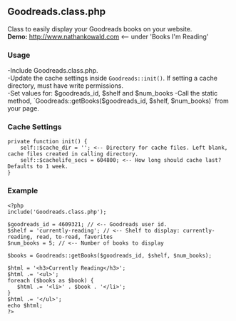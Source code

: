 ## Goodreads.class.php
Class to easily display your Goodreads books on your website.  
**Demo:** http://www.nathankowald.com <-- under 'Books I'm Reading'

### Usage
-Include Goodreads.class.php.  
-Update the cache settings inside `Goodreads::init()`. If setting a cache directory, must have write permissions.  
-Set values for: $goodreads_id, $shelf and $num_books  
-Call the static method, `Goodreads::getBooks($goodreads_id, $shelf, $num_books)` from your page. 

### Cache Settings  
    private function init() {
        self::$cache_dir = ''; <-- Directory for cache files. Left blank, cache files created in calling directory. 
        self::$cachelife_secs = 604800; <-- How long should cache last? Defaults to 1 week.  
    }

### Example
    <?php
    include('Goodreads.class.php');
    
    $goodreads_id = 4609321; // <-- Goodreads user id.  
    $shelf = 'currently-reading'; // <-- Shelf to display: currently-reading, read, to-read, favorites
    $num_books = 5; // <-- Number of books to display
    
    $books = Goodreads::getBooks($goodreads_id, $shelf, $num_books);
    
    $html = '<h3>Currently Reading</h3>';
    $html .= '<ul>';
    foreach ($books as $book) {
       $html .= '<li>' . $book . '</li>';
    }
    $html .= '</ul>';
    echo $html;
    ?>

